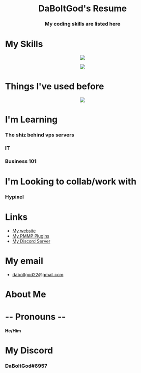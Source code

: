 <h1 align="center">DaBoltGod's Resume</h1>
<h3 align="center">My coding skills are listed here</h1>

# My Skills  

<p align="center">
  <a href="https://skillicons.dev">
    <img src="https://skillicons.dev/icons?i=js,html,css,bootstrap,cs,cpp,discord,bots,express,github,java,kotlin,linux,md,mongodb" />
  </a>
</p>
<p align="center">
  <a href="https://skillicons.dev">
    <img src="https://skillicons.dev/icons?i=mysql,nginx,nodejs,php,py,sqlite,ts" />
  </a>
</p>

# Things I've used before  
<p align="center">
  <a href="https://skillicons.dev">
    <img src="https://skillicons.dev/icons?i=aws,cloudflare,gcp,svg,vscode" />
  </a>
</p>  

# I'm Learning
### The shiz behind vps servers
### IT
### Business 101

# I'm Looking to collab/work with
### Hypixel

# Links

- [My website](https://daboltgod.ml)
- [My PMMP Plugins](https://poggit.pmmp.io/ci/daboltgod/)  
- [My Discord Server](https://discord.daboltgod.ml)  

# My email
- daboltgod22@gmail.com  

# About Me
# -- Pronouns --
#### He/Him

# My Discord  
### DaBoltGod#6957
